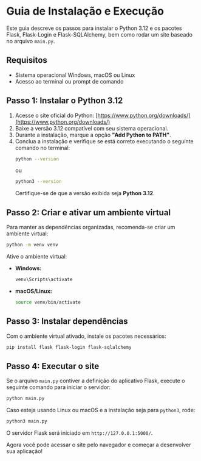 # Guia de Instalação e Execução

Este guia descreve os passos para instalar o Python 3.12 e os pacotes Flask, Flask-Login e Flask-SQLAlchemy, bem como rodar um site baseado no arquivo `main.py`.

## Requisitos

- Sistema operacional Windows, macOS ou Linux
- Acesso ao terminal ou prompt de comando

## Passo 1: Instalar o Python 3.12

1. Acesse o site oficial do Python: [https://www.python.org/downloads/](https://www.python.org/downloads/)
2. Baixe a versão 3.12 compatível com seu sistema operacional.
3. Durante a instalação, marque a opção **"Add Python to PATH"**.
4. Conclua a instalação e verifique se está correto executando o seguinte comando no terminal:
   ```sh
   python --version
   ```
   ou
   ```sh
   python3 --version
   ```
   Certifique-se de que a versão exibida seja **Python 3.12**.

## Passo 2: Criar e ativar um ambiente virtual

Para manter as dependências organizadas, recomenda-se criar um ambiente virtual:

```sh
python -m venv venv
```

Ative o ambiente virtual:

- **Windows:**
  ```sh
  venv\Scripts\activate
  ```
- **macOS/Linux:**
  ```sh
  source venv/bin/activate
  ```

## Passo 3: Instalar dependências

Com o ambiente virtual ativado, instale os pacotes necessários:

```sh
pip install flask flask-login flask-sqlalchemy
```

## Passo 4: Executar o site

Se o arquivo `main.py` contiver a definição do aplicativo Flask, execute o seguinte comando para iniciar o servidor:

```sh
python main.py
```

Caso esteja usando Linux ou macOS e a instalação seja para `python3`, rode:

```sh
python3 main.py
```

O servidor Flask será iniciado em `http://127.0.0.1:5000/`.

Agora você pode acessar o site pelo navegador e começar a desenvolver sua aplicação!

